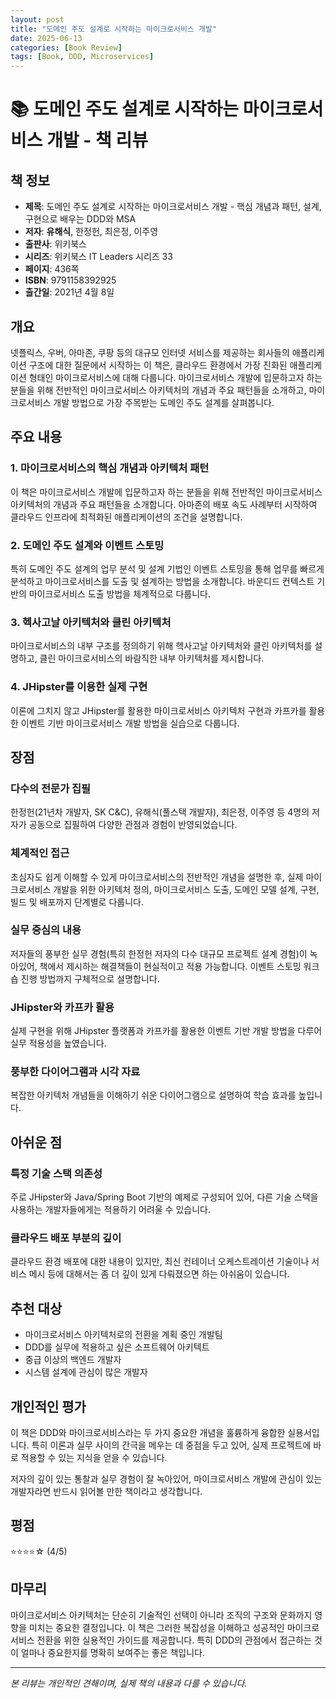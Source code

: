 ```yaml
---
layout: post
title: "도메인 주도 설계로 시작하는 마이크로서비스 개발"
date: 2025-06-13
categories: [Book Review]
tags: [Book, DDD, Microservices]
---
```

# 📚 도메인 주도 설계로 시작하는 마이크로서비스 개발 - 책 리뷰

## 책 정보
- **제목**: 도메인 주도 설계로 시작하는 마이크로서비스 개발 - 핵심 개념과 패턴, 설계, 구현으로 배우는 DDD와 MSA
- **저자**: **유해식**, 한정헌, 최은정, 이주영
- **출판사**: 위키북스
- **시리즈**: 위키북스 IT Leaders 시리즈 33
- **페이지**: 436쪽
- **ISBN**: 9791158392925
- **출간일**: 2021년 4월 8일

## 개요

넷플릭스, 우버, 아마존, 쿠팡 등의 대규모 인터넷 서비스를 제공하는 회사들의 애플리케이션 구조에 대한 질문에서 시작하는 이 책은, 클라우드 환경에서 가장 진화된 애플리케이션 형태인 마이크로서비스에 대해 다룹니다. 마이크로서비스 개발에 입문하고자 하는 분들을 위해 전반적인 마이크로서비스 아키텍처의 개념과 주요 패턴들을 소개하고, 마이크로서비스 개발 방법으로 가장 주목받는 도메인 주도 설계를 살펴봅니다.

## 주요 내용

### 1. 마이크로서비스의 핵심 개념과 아키텍처 패턴
이 책은 마이크로서비스 개발에 입문하고자 하는 분들을 위해 전반적인 마이크로서비스 아키텍처의 개념과 주요 패턴들을 소개합니다. 아마존의 배포 속도 사례부터 시작하여 클라우드 인프라에 최적화된 애플리케이션의 조건을 설명합니다.

### 2. 도메인 주도 설계와 이벤트 스토밍
특히 도메인 주도 설계의 업무 분석 및 설계 기법인 이벤트 스토밍을 통해 업무를 빠르게 분석하고 마이크로서비스를 도출 및 설계하는 방법을 소개합니다. 바운디드 컨텍스트 기반의 마이크로서비스 도출 방법을 체계적으로 다룹니다.

### 3. 헥사고날 아키텍처와 클린 아키텍처
마이크로서비스의 내부 구조를 정의하기 위해 헥사고날 아키텍처와 클린 아키텍처를 설명하고, 클린 마이크로서비스의 바람직한 내부 아키텍처를 제시합니다.

### 4. JHipster를 이용한 실제 구현
이론에 그치지 않고 JHipster를 활용한 마이크로서비스 아키텍처 구현과 카프카를 활용한 이벤트 기반 마이크로서비스 개발 방법을 실습으로 다룹니다.

## 장점

### 다수의 전문가 집필
한정헌(21년차 개발자, SK C&C), 유해식(풀스택 개발자), 최은정, 이주영 등 4명의 저자가 공동으로 집필하여 다양한 관점과 경험이 반영되었습니다.

### 체계적인 접근
초심자도 쉽게 이해할 수 있게 마이크로서비스의 전반적인 개념을 설명한 후, 실제 마이크로서비스 개발을 위한 아키텍처 정의, 마이크로서비스 도출, 도메인 모델 설계, 구현, 빌드 및 배포까지 단계별로 다룹니다.

### 실무 중심의 내용
저자들의 풍부한 실무 경험(특히 한정헌 저자의 다수 대규모 프로젝트 설계 경험)이 녹아있어, 책에서 제시하는 해결책들이 현실적이고 적용 가능합니다. 이벤트 스토밍 워크숍 진행 방법까지 구체적으로 설명합니다.

### JHipster와 카프카 활용
실제 구현을 위해 JHipster 플랫폼과 카프카를 활용한 이벤트 기반 개발 방법을 다루어 실무 적용성을 높였습니다.

### 풍부한 다이어그램과 시각 자료
복잡한 아키텍처 개념들을 이해하기 쉬운 다이어그램으로 설명하여 학습 효과를 높입니다.

## 아쉬운 점

### 특정 기술 스택 의존성
주로 JHipster와 Java/Spring Boot 기반의 예제로 구성되어 있어, 다른 기술 스택을 사용하는 개발자들에게는 적용하기 어려울 수 있습니다.

### 클라우드 배포 부분의 깊이
클라우드 환경 배포에 대한 내용이 있지만, 최신 컨테이너 오케스트레이션 기술이나 서비스 메시 등에 대해서는 좀 더 깊이 있게 다뤄졌으면 하는 아쉬움이 있습니다.

## 추천 대상

- 마이크로서비스 아키텍처로의 전환을 계획 중인 개발팀
- DDD를 실무에 적용하고 싶은 소프트웨어 아키텍트
- 중급 이상의 백엔드 개발자
- 시스템 설계에 관심이 많은 개발자

## 개인적인 평가

이 책은 DDD와 마이크로서비스라는 두 가지 중요한 개념을 훌륭하게 융합한 실용서입니다. 특히 이론과 실무 사이의 간극을 메우는 데 중점을 두고 있어, 실제 프로젝트에 바로 적용할 수 있는 지식을 얻을 수 있습니다.

저자의 깊이 있는 통찰과 실무 경험이 잘 녹아있어, 마이크로서비스 개발에 관심이 있는 개발자라면 반드시 읽어볼 만한 책이라고 생각합니다.

## 평점
⭐⭐⭐⭐☆ (4/5)

## 마무리

마이크로서비스 아키텍처는 단순히 기술적인 선택이 아니라 조직의 구조와 문화까지 영향을 미치는 중요한 결정입니다. 이 책은 그러한 복잡성을 이해하고 성공적인 마이크로서비스 전환을 위한 실용적인 가이드를 제공합니다. 특히 DDD의 관점에서 접근하는 것이 얼마나 중요한지를 명확히 보여주는 좋은 책입니다.

---

*본 리뷰는 개인적인 견해이며, 실제 책의 내용과 다를 수 있습니다.* 